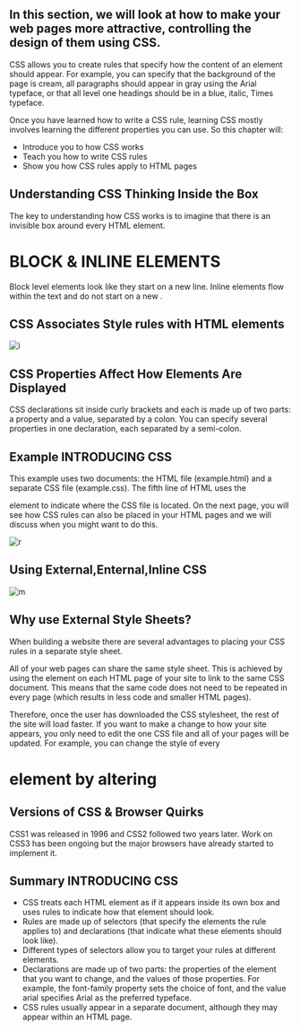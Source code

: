 ## In this section, we will look at how to make your web pages more attractive, controlling the design of them using CSS.

CSS allows you to create rules that specify how the content of
an element should appear. For example, you can specify that
the background of the page is cream, all paragraphs should
appear in gray using the Arial typeface, or that all level one
headings should be in a blue, italic, Times typeface.

Once you have learned how to write a CSS rule, learning CSS
mostly involves learning the different properties you can use.
So this chapter will:

- Introduce you to how CSS works
- Teach you how to write CSS rules
- Show you how CSS rules apply to HTML pages

## Understanding CSS Thinking Inside the Box

The key to understanding how CSS works is to
imagine that there is an invisible box around
every HTML element.

# BLOCK & INLINE ELEMENTS 

Block level elements look
like they start on a new line.
Inline elements flow within the
text and do not start on a new .


## CSS Associates Style rules with HTML elements

![i](https://hackernoon.com/drafts/2z4a3yh4.png)

## CSS Properties Affect How Elements Are Displayed

CSS declarations sit inside curly brackets and each is made up of two
parts: a property and a value, separated by a colon. You can specify
several properties in one declaration, each separated by a semi-colon.

## Example INTRODUCING CSS

This example uses two documents: the HTML file (example.html)
and a separate CSS file (example.css). The fifth line of HTML uses the
<link> element to indicate where the CSS file is located.
On the next page, you will see how CSS rules can also be placed in your
HTML pages and we will discuss when you might want to do this.



![r](https://startingelectronics.org/tutorials/arduino/ethernet-shield-web-server-tutorial/CSS-introduction/CSS-ex1.png)




## Using External,Enternal,Inline CSS

![m](https://www.bitdegree.org/learn/storage/media/images/8c4493d3-110c-4a95-8b70-7626ce2d2f4e.o.jpg)

## Why use External Style Sheets?
When building a website there are several advantages to placing your
CSS rules in a separate style sheet.

All of your web pages can share
the same style sheet. This is
achieved by using the <link>
element on each HTML page of
your site to link to the same CSS
document. This means that the
same code does not need to be
repeated in every page (which
results in less code and smaller
HTML pages). 

Therefore, once the user has
downloaded the CSS stylesheet,
the rest of the site will load
faster. If you want to make a
change to how your site appears,
you only need to edit the one
CSS file and all of your pages
will be updated. For example,
you can change the style of
every <h1> element by altering 

##  Versions of CSS & Browser Quirks
CSS1 was released in 1996 and CSS2 followed two years later. Work on
CSS3 has been ongoing but the major browsers have already started to
implement it.




## Summary INTRODUCING CSS

- CSS treats each HTML element as if it appears inside
its own box and uses rules to indicate how that
element should look.
- Rules are made up of selectors (that specify the
elements the rule applies to) and declarations (that
indicate what these elements should look like).
- Different types of selectors allow you to target your
rules at different elements.
- Declarations are made up of two parts: the properties
of the element that you want to change, and the values
of those properties. For example, the font-family
property sets the choice of font, and the value arial
specifies Arial as the preferred typeface.
- CSS rules usually appear in a separate document,
although they may appear within an HTML page.